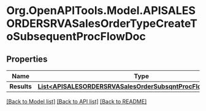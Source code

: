 # Org.OpenAPITools.Model.APISALESORDERSRVASalesOrderTypeCreateToSubsequentProcFlowDoc

## Properties

Name | Type | Description | Notes
------------ | ------------- | ------------- | -------------
**Results** | [**List&lt;APISALESORDERSRVASalesOrderSubsqntProcFlowTypeCreate&gt;**](APISALESORDERSRVASalesOrderSubsqntProcFlowTypeCreate.md) |  | [optional] 

[[Back to Model list]](../README.md#documentation-for-models) [[Back to API list]](../README.md#documentation-for-api-endpoints) [[Back to README]](../README.md)

